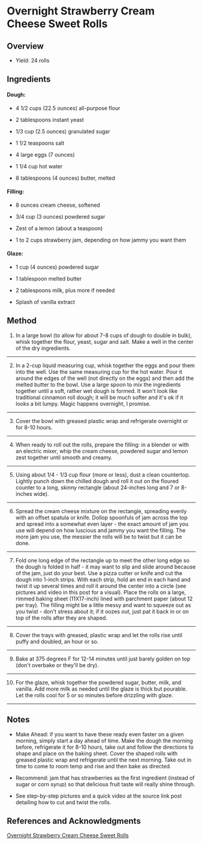 # Overnight Strawberry Cream Cheese Sweet Rolls

## Overview

- Yield: 24 rolls

## Ingredients

#### Dough:

- 4 1/2 cups (22.5 ounces) all-purpose flour

- 2 tablespoons instant yeast

- 1/3 cup (2.5 ounces) granulated sugar

- 1 1/2 teaspoons salt

- 4 large eggs (7 ounces)

- 1 1/4 cup hot water

- 8 tablespoons (4 ounces) butter, melted

#### Filling:

- 8 ounces cream cheese, softened

- 3/4 cup (3 ounces) powdered sugar

- Zest of a lemon (about a teaspoon)

- 1 to 2 cups strawberry jam, depending on how jammy you want them

#### Glaze:

- 1 cup (4 ounces) powdered sugar

- 1 tablespoon melted butter

- 2 tablespoons milk, plus more if needed

- Splash of vanilla extract

## Method

1. In a large bowl (to allow for about 7-8 cups of dough to double in bulk), whisk together the flour, yeast, sugar and salt. Make a well in the center of the dry ingredients.
---

2. In a 2-cup liquid measuring cup, whisk together the eggs and pour them into the well. Use the same measuring cup for the hot water. Pour it around the edges of the well (not directly on the eggs) and then add the melted butter to the bowl. Use a large spoon to mix the ingredients together until a soft, rather wet dough is formed. It won't look like traditional cinnamon roll dough; it will be much softer and it's ok if it looks a bit lumpy. Magic happens overnight, I promise.
---

3. Cover the bowl with greased plastic wrap and refrigerate overnight or for 8-10 hours.
---

4. When ready to roll out the rolls, prepare the filling: in a blender or with an electric mixer, whip the cream cheese, powdered sugar and lemon zest together until smooth and creamy.
---

5. Using about 1/4 - 1/3 cup flour (more or less), dust a clean countertop. Lightly punch down the chilled dough and roll it out on the floured counter to a long, skinny rectangle (about 24-inches long and 7 or 8-inches wide).
---

6. Spread the cream cheese mixture on the rectangle, spreading evenly with an offset spatula or knife. Dollop spoonfuls of jam across the top and spread into a somewhat even layer - the exact amount of jam you use will depend on how luscious and jammy you want the filling. The more jam you use, the messier the rolls will be to twist but it can be done.
---

7. Fold one long edge of the rectangle up to meet the other long edge so the dough is folded in half - it may want to slip and slide around because of the jam, just do your best. Use a pizza cutter or knife and cut the dough into 1-inch strips. With each strip, hold an end in each hand and twist it up several times and roll it around the center into a circle (see pictures and video in this post for a visual). Place the rolls on a large, rimmed baking sheet (11X17-inch) lined with parchment paper (about 12 per tray). The filling might be a little messy and want to squeeze out as you twist - don't stress about it; if it oozes out, just pat it back in or on top of the rolls after they are shaped.
---

8. Cover the trays with greased, plastic wrap and let the rolls rise until puffy and doubled, an hour or so.
---

9. Bake at 375 degrees F for 12-14 minutes until just barely golden on top (don't overbake or they'll be dry).
---

10. For the glaze, whisk together the powdered sugar, butter, milk, and vanilla. Add more milk as needed until the glaze is thick but pourable. Let the rolls cool for 5 or so minutes before drizzling with glaze.
---


## Notes

- Make Ahead: if you want to have these ready even faster on a given morning, simply start a day ahead of time. Make the dough the morning before, refrigerate it for 8-10 hours, take out and follow the directions to shape and place on the baking sheet. Cover the shaped rolls with greased plastic wrap and refrigerate until the next morning. Take out in time to come to room temp and rise and then bake as directed.

- Recommend: jam that has strawberries as the first ingredient (instead of sugar or corn syrup) so that delicious fruit taste will really shine through.

- See step-by-step pictures and a quick video at the source link post detailing how to cut and twist the rolls.

## References and Acknowledgments

[Overnight Strawberry Cream Cheese Sweet Rolls](https://www.melskitchencafe.com/overnight-strawberry-cream-cheese-sweet-rolls/)
